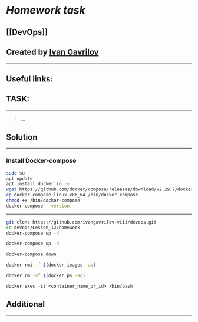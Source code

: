 # ***Homework task***

## [[DevOps]]


## Created by [Ivan Gavrilov](https://github.com/ivangavrilov-viii)
---
## Useful links:



## TASK:
---
> ...

## Solution
---
### Install Docker-compose
```bash
sudo su
apt update
apt install docker.io -y
wget https://github.com/docker/compose/releases/download/v2.29.7/docker-compose-linux-x86_64
cp docker-compose-linux-x86_64 /bin/docker-compose
chmod +x /bin/docker-compose
docker-compose --version
```
---
```bash
git clone https://github.com/ivangavrilov-viii/devops.git
cd devops/Lesson_12/homework
docker-compose up -d
```

```bash
docker-compose up -d
```

```bash
docker-compose down
```

```bash
docker rmi -f $(docker images -aq)
```

```bash
docker rm -vf $(docker ps -aq)
```

```
docker exec -it <container_name_or_id> /bin/bash
```

## Additional
---
